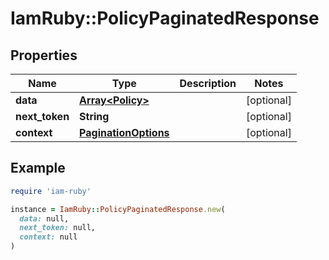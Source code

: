 # IamRuby::PolicyPaginatedResponse

## Properties

| Name | Type | Description | Notes |
| ---- | ---- | ----------- | ----- |
| **data** | [**Array&lt;Policy&gt;**](Policy.md) |  | [optional] |
| **next_token** | **String** |  | [optional] |
| **context** | [**PaginationOptions**](PaginationOptions.md) |  | [optional] |

## Example

```ruby
require 'iam-ruby'

instance = IamRuby::PolicyPaginatedResponse.new(
  data: null,
  next_token: null,
  context: null
)
```

